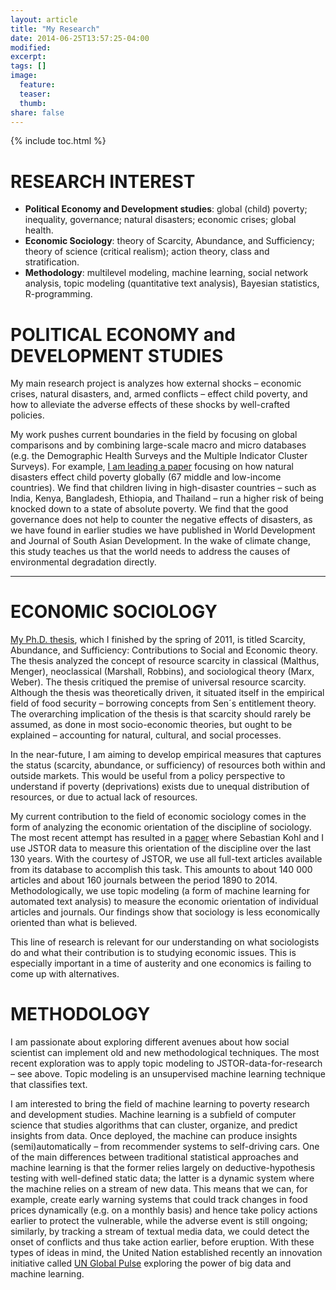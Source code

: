 ```yaml
---
layout: article
title: "My Research"
date: 2014-06-25T13:57:25-04:00
modified:
excerpt:
tags: []
image:
  feature:
  teaser:
  thumb:
share: false
---
```



{% include toc.html %}

# RESEARCH INTEREST

* **Political Economy and Development studies**: global (child) poverty; inequality, governance; natural disasters; economic crises; global health. 
* **Economic Sociology**: theory of Scarcity, Abundance, and Sufficiency; theory of science (critical realism); action theory, class and stratification. 
* **Methodology**: multilevel modeling, machine learning, social network analysis, topic modeling (quantitative text analysis), Bayesian statistics, R-programming.

# POLITICAL ECONOMY and DEVELOPMENT STUDIES
My main research project is analyzes how external shocks – economic crises, natural disasters, and, armed conflicts – effect child poverty, and how to alleviate the adverse effects of these shocks by well-crafted policies. 

My work pushes current boundaries in the field by focusing on global comparisons and by combining large-scale macro and micro databases (e.g. the Demographic Health Surveys and the Multiple Indicator Cluster Surveys). For example, [I am leading a paper](http://www.mpifg.de/pu/mpifg_dp/dp15-5.pdf) focusing on how natural disasters effect child poverty globally (67 middle and low-income countries). We find that children living in high-disaster countries – such as India, Kenya, Bangladesh, Ethiopia, and Thailand – run a higher risk of being knocked down to a state of absolute poverty. We find that the good governance does not help to counter the negative effects of disasters, as we have found in earlier studies we have published in World Development and Journal of South Asian Development. In the wake of climate change, this study teaches us that the world needs to address the causes of environmental degradation directly. 

---

# ECONOMIC SOCIOLOGY
[My Ph.D. thesis](https://gupea.ub.gu.se/bitstream/2077/24686/1/gupea_2077_24686_1.pdf), which I finished by the spring of 2011, is titled Scarcity, Abundance, and Sufficiency: Contributions to Social and Economic theory. The thesis analyzed the concept of resource scarcity in classical (Malthus, Menger), neoclassical (Marshall, Robbins), and sociological theory (Marx, Weber). The thesis critiqued the premise of universal resource scarcity. Although the thesis was theoretically driven, it situated itself in the empirical field of food security – borrowing concepts from Sen´s entitlement theory. The overarching implication of the thesis is that scarcity should rarely be assumed, as done in most socio-economic theories, but ought to be explained – accounting for natural, cultural, and social processes. 

In the near-future, I am aiming to develop empirical measures that captures the status (scarcity, abundance, or sufficiency) of resources both within and outside markets. This would be useful from a policy perspective to understand if poverty (deprivations) exists due to unequal distribution of resources, or due to actual lack of resources. 

My current contribution to the field of economic sociology comes in the form of analyzing the economic orientation of the discipline of sociology. The most recent attempt has resulted in a [paper](http://www.economicpolicyresearch.org/econ/2015/NSSR_WP_202015.pdf) where Sebastian Kohl and I use JSTOR data to measure this orientation of the discipline over the last 130 years. With the courtesy of JSTOR, we use all full-text articles available from its database to accomplish this task. This amounts to about 140 000 articles and about 160 journals between the period 1890 to 2014. Methodologically, we use topic modeling (a form of machine learning for automated text analysis) to measure the economic orientation of individual articles and journals. Our findings show that sociology is less economically oriented than what is believed. 

This line of research is relevant for our understanding on what sociologists do and what their contribution is to studying economic issues. This is especially important in a time of austerity and one economics is failing to come up with alternatives. 

# METHODOLOGY

I am passionate about exploring different avenues about how social scientist can implement old and new methodological techniques. The most recent exploration was to apply topic modeling to JSTOR-data-for-research – see above. Topic modeling is an unsupervised machine learning technique that classifies text. 

I am interested to bring the field of machine learning to poverty research and development studies. Machine learning is a subfield of computer science that studies algorithms that can cluster, organize, and predict insights from data. Once deployed, the machine can produce insights (semi)automatically – from recommender systems to self-driving cars. One of the main differences between traditional statistical approaches and machine learning is that the former relies largely on deductive-hypothesis testing with well-defined static data; the latter is a dynamic system where the machine relies on a stream of new data. This means that we can, for example, create early warning systems that could track changes in food prices dynamically (e.g. on a monthly basis) and hence take policy actions earlier to protect the vulnerable, while the adverse event is still ongoing; similarly, by tracking a stream of textual media data, we could detect the onset of conflicts and thus take action earlier, before eruption. With these types of ideas in mind, the United Nation established recently an innovation initiative called [UN Global Pulse](www.unglobalpulse.org) exploring the power of big data and machine learning.






